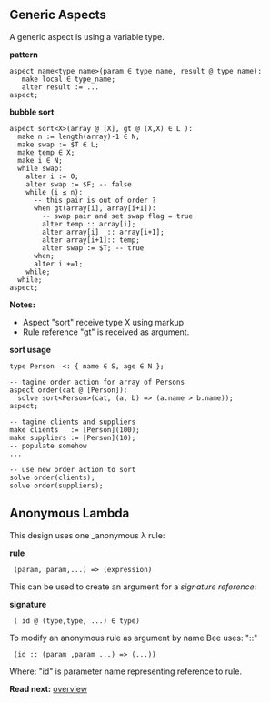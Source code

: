 ## Generic Aspects

A generic aspect is using a variable type. 

**pattern**
```
aspect name<type_name>(param ∈ type_name, result @ type_name):
   make local ∈ type_name;   
   alter result := ...
aspect;
```

**bubble sort**

```
aspect sort<X>(array @ [X], gt @ (X,X) ∈ L ):
  make n := length(array)-1 ∈ N; 
  make swap := $T ∈ L;
  make temp ∈ X;
  make i ∈ N;
  while swap:
    alter i := 0;
    alter swap := $F; -- false
    while (i ≤ n): 
      -- this pair is out of order ?
      when gt(array[i], array[i+1]):
        -- swap pair and set swap flag = true
        alter temp :: array[i];
        alter array[i]  :: array[i+1];
        alter array[i+1]:: temp;
        alter swap := $T; -- true
      when;
      alter i +=1;
    while; 
  while;
aspect;
```

**Notes:**

* Aspect "sort" receive type X using markup <X> 
* Rule reference "gt" is received as argument.

**sort usage**

```
type Person  <: { name ∈ S, age ∈ N };

-- tagine order action for array of Persons
aspect order(cat @ [Person]):
  solve sort<Person>(cat, (a, b) => (a.name > b.name));
aspect;

-- tagine clients and suppliers
make clients   := [Person](100);
make suppliers := [Person](10);
-- populate somehow
...

-- use new order action to sort
solve order(clients);
solve order(suppliers);
```

## Anonymous Lambda

This design uses one _anonymous λ rule:


**rule**
```
 (param, param,...) => (expression)
```

This can be used to create an argument for a _signature reference_:

**signature**
```
 ( id @ (type,type, ...) ∈ type)
```

To modify an anonymous rule as argument by name Bee uses: "::"

```
 (id :: (param ,param ...) => (...))
```

Where: "id" is parameter name representing reference to rule.

**Read next:** [overview](../syntax/overview.md)
